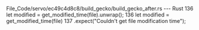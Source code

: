 File_Code/servo/ec49c4d8c8/build_gecko/build_gecko_after.rs --- Rust
136         let modified = get_modified_time(file).unwrap();                                                                                                 136         let modified = get_modified_time(file)
                                                                                                                                                             137             .expect("Couldn't get file modification time");

